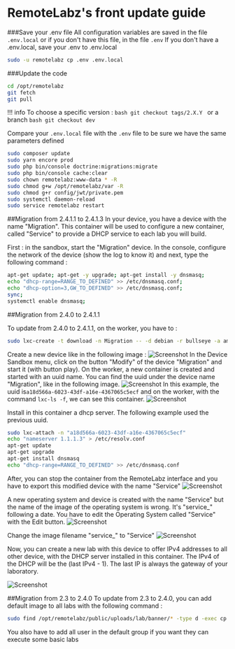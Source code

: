 # RemoteLabz's front update guide

###Save your .env file
All configuration variables are saved in the file `.env.local` or if you don't have this file, in the file `.env`
If you don't have a .env.local, save your .env to .env.local
```bash
sudo -u remotelabz cp .env .env.local
```

###Update the code
```bash
cd /opt/remotelabz
git fetch
git pull
```

!!! info
    To choose a specific version :
    ```bash
    git checkout tags/2.X.Y
    ```
    or a branch
    ```bash
    git checkout dev
    ```

Compare your `.env.local` file with the `.env` file to be sure we have the same parameters defined 

```bash
sudo composer update
sudo yarn encore prod
sudo php bin/console doctrine:migrations:migrate
sudo php bin/console cache:clear
sudo chown remotelabz:www-data * -R
sudo chmod g+w /opt/remotelabz/var -R
sudo chmod g+r config/jwt/private.pem
sudo systemctl daemon-reload
sudo service remotelabz restart
```

##Migration from 2.4.1.1 to 2.4.1.3
In your device, you have a device with the name "Migration". This container will be used to configure a new container, called "Service" to provide a DHCP service to each lab you will build.

First : in the sandbox, start the "Migration" device. In the console, configure the network of the device (show the log to know it) and next, type the following command :
```bash
apt-get update; apt-get -y upgrade; apt-get install -y dnsmasq;
echo "dhcp-range=RANGE_TO_DEFINED" >> /etc/dnsmasq.conf;
echo "dhcp-option=3,GW_TO_DEFINED" >> /etc/dnsmasq.conf;
sync;
systemctl enable dnsmasq;
```

##Migration from 2.4.0 to 2.4.1.1

To update from 2.4.0 to 2.4.1.1, on the worker, you have to :
```bash
sudo lxc-create -t download -n Migration -- -d debian -r bullseye -a amd64 --keyserver hkp://keyserver.ubuntu.com
```
Create a new device like in the following image :
![Screenshot](/images/Migration/Migration.jpg)
In the Device Sandbox menu, click on the button "Modify" of the device "Migration" and start it (with button play). On the worker, a new container is created and started with an uuid name. You can find the uuid under the device name "Migration", like in the following image.
![Screenshot](/images/Migration/Migration-Sandbox.jpg)
In this example, the uuid is`a18d566a-6023-43df-a16e-4367065c5ecf` and on the worker, with the command `lxc-ls -f`, we can see this container.
![Screenshot](/images/Migration/Migration-Console.jpg)

Install in this container a dhcp server. The following example used the previous uuid.
```bash
sudo lxc-attach -n "a18d566a-6023-43df-a16e-4367065c5ecf"
echo "nameserver 1.1.1.3" > /etc/resolv.conf
apt-get update
apt-get upgrade
apt-get install dnsmasq
echo "dhcp-range=RANGE_TO_DEFINED" >> /etc/dnsmasq.conf
```
After, you can stop the container from the RemoteLabz interface and you have to export this modified device with the name "Service"
![Screenshot](/images/Migration/Migration-Export.jpg)

A new operating system and device is created with the name "Service" but the name of the image of the operating system is wrong. It's "service_" following a date. You have to edit the Operating System called "Service" with the Edit button. 
![Screenshot](/images/Migration/Migration-OS-image.jpg)

Change the image filename "service_" to "Service"
![Screenshot](/images/Migration/Migration-OS-changed.jpg)

Now, you can create a new lab with this device to offer IPv4 addresses to all other device, with the DHCP server installed in this container. The IPv4 of the DHCP will be the (last IPv4 - 1). The last IP is always the gateway of your laboratory.

![Screenshot](/images/Migration/Migration-End.jpg)


##Migration from 2.3 to 2.4.0
To update from 2.3 to 2.4.0, you can add default image to all labs with the following command :
```bash
sudo find /opt/remotelabz/public/uploads/lab/banner/* -type d -exec cp /opt/remotelabz/public/build/images/logo/nopic.jpg {}/nopic.jpg \;
```
You also have to add all user in the default group if you want they can execute some basic labs


